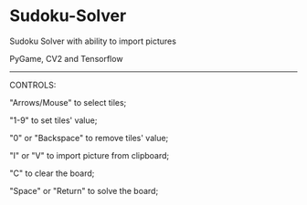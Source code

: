 # Sudoku-Solver
Sudoku Solver with ability to import pictures

PyGame, CV2 and Tensorflow

---

CONTROLS:

"Arrows/Mouse" to select tiles;

"1-9" to set tiles' value;

"0" or "Backspace" to remove tiles' value;

"I" or "V" to import picture from clipboard;

"C" to clear the board;

"Space" or "Return" to solve the board;
